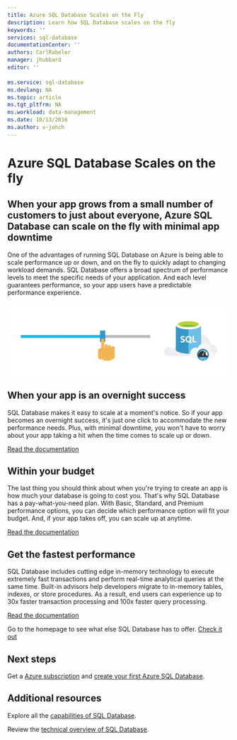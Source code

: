 ```yaml
---
title: Azure SQL Database Scales on the Fly
description: Learn how SQL Database scales on the fly
keywords: ''
services: sql-database
documentationCenter: ''
authors: CarlRabeler
manager: jhubbard
editor: ''

ms.service: sql-database
ms.devlang: NA
ms.topic: article
ms.tgt_pltfrm: NA
ms.workload: data-management
ms.date: 10/13/2016
ms.author: v-johch
---
```


# Azure SQL Database Scales on the fly

## When your app grows from a small number of customers to just about everyone, Azure SQL Database can scale on the fly with minimal app downtime

One of the advantages of running SQL Database on Azure is being able to scale performance up or down, and on the fly to quickly adapt to changing workload demands. SQL Database offers a broad spectrum of performance levels to meet the specific needs of your application. And each level guarantees performance, so your app users have a predictable performance experience.

![scale-on-the-fly](./media/sql-database-scale-on-the-fly/sql-database-scale-on-the-fly.png)

## When your app is an overnight success
SQL Database makes it easy to scale at a moment's notice. So if your app becomes an overnight success, it's just one click to accommodate the new performance needs. Plus, with minimal downtime, you won't have to worry about your app taking a hit when the time comes to scale up or down.

[Read the documentation](http://go.microsoft.com/fwlink/?LinkID=787569)

## Within your budget  

The last thing you should think about when you're trying to create an app is how much your database is going to cost you. That's why SQL Database has a pay-what-you-need plan. With Basic, Standard, and Premium performance options, you can decide which performance option will fit your budget. And, if your app takes off, you can scale up at anytime.

[Read the documentation](http://go.microsoft.com/fwlink/?LinkID=787570)

## Get the fastest performance

SQL Database includes cutting edge in-memory technology to execute extremely fast transactions and perform real-time analytical queries at the same time. Built-in advisors help developers migrate to in-memory tables, indexes, or store procedures. As a result, end users can experience up to 30x faster transaction processing and 100x faster query processing.  

[Read the documentation](http://go.microsoft.com/fwlink/?LinkID=787580)

Go to the homepage to see what else SQL Database has to offer.
[Check it out](https://www.azure.cn/home/features/sql-database) 

## Next steps

Get a [Azure subscription](https://www.azure.cn/pricing/1rmb-trial) and [create your first Azure SQL Database](./sql-database-get-started.md).

## Additional resources

Explore all the [capabilities of SQL Database](https://www.azure.cn/home/features/sql-database).

Review the [technical overview of SQL Database](./sql-database-technical-overview.md).